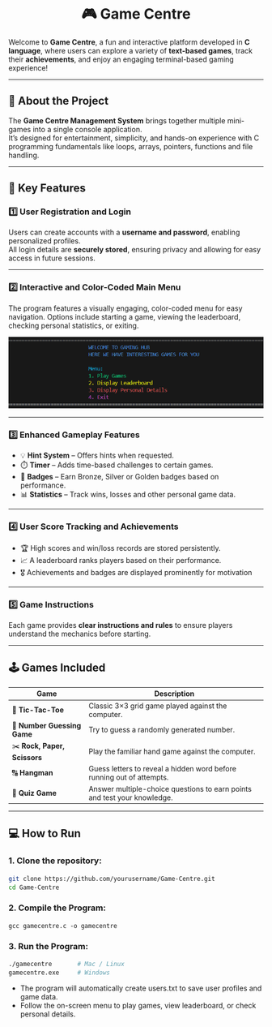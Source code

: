  <h1 align="center"> 🎮 Game Centre</h1>

Welcome to **Game Centre**, a fun and interactive platform developed in **C language**, where users can explore a variety of **text-based games**, track their **achievements**, and enjoy an engaging terminal-based gaming experience!

---

## 🧩 About the Project

The **Game Centre Management System** brings together multiple mini-games into a single console application.  
It’s designed for entertainment, simplicity, and hands-on experience with C programming fundamentals like loops, arrays, pointers, functions and file handling.

---

## 🚀 Key Features

### 1️⃣ User Registration and Login
Users can create accounts with a **username and password**, enabling personalized profiles.  
All login details are **securely stored**, ensuring privacy and allowing for easy access in future sessions.

---

### 2️⃣ Interactive and Color-Coded Main Menu
The program features a visually engaging, color-coded menu for easy navigation.
Options include starting a game, viewing the leaderboard, checking personal statistics, or exiting.

![Main Menu Screenshot](screenshots/main-menu.png)

---

### 3️⃣ Enhanced Gameplay Features
- 💡 **Hint System** – Offers hints when requested.  
- ⏱️ **Timer** – Adds time-based challenges to certain games.  
- 🏅 **Badges** – Earn Bronze, Silver or Golden badges based on performance.  
- 📊 **Statistics** – Track wins, losses and other personal game data.

---

### 4️⃣ User Score Tracking and Achievements
- 🏆 High scores and win/loss records are stored persistently.
- 📈 A leaderboard ranks players based on their performance.
- 🎖️ Achievements and badges are displayed prominently for motivation

---

### 5️⃣ Game Instructions
Each game provides **clear instructions and rules** to ensure players understand the mechanics before starting.

---

## 🕹️ Games Included

| Game | Description |
|------|--------------|
| 🧩 **Tic-Tac-Toe** | Classic 3×3 grid game played against the computer. |
| 🔢 **Number Guessing Game** | Try to guess a randomly generated number. |
| ✂️ **Rock, Paper, Scissors** | Play the familiar hand game against the computer. |
| 🔠 **Hangman** | Guess letters to reveal a hidden word before running out of attempts. |
| 🧮 **Quiz Game** | Answer multiple-choice questions to earn points and test your knowledge. |

---

## 💻 How to Run

### 1. Clone the repository:
   ```bash
   git clone https://github.com/yourusername/Game-Centre.git
   cd Game-Centre
```

### 2. Compile the Program:
    gcc gamecentre.c -o gamecentre
    
### 3. Run the Program:
   ```bash
  ./gamecentre       # Mac / Linux
gamecentre.exe     # Windows
```
- The program will automatically create users.txt to save user profiles and game data.
- Follow the on-screen menu to play games, view leaderboard, or check personal details.
